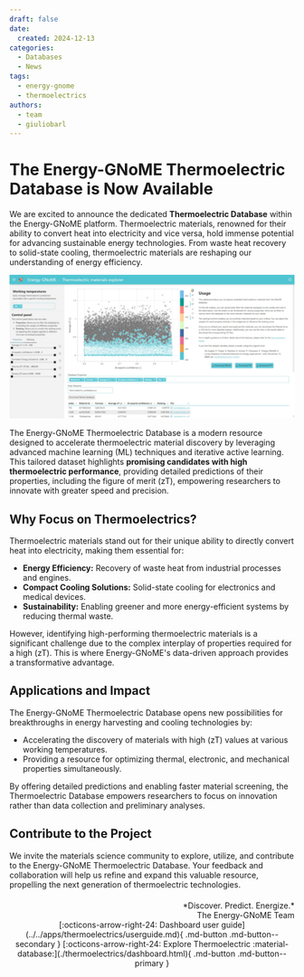 ```yaml
---
draft: false
date:
  created: 2024-12-13
categories:
  - Databases
  - News
tags:
  - energy-gnome
  - thermoelectrics
authors:
  - team
  - giuliobarl
---
```


# **The Energy-GNoME Thermoelectric Database is Now Available**

We are excited to announce the dedicated **Thermoelectric Database** within the Energy-GNoME platform. Thermoelectric materials, renowned for their ability to convert heat into electricity and vice versa, hold immense potential for advancing sustainable energy technologies. From waste heat recovery to solid-state cooling, thermoelectric materials are reshaping our understanding of energy efficiency.

<!-- more -->

![Dashboard Page](../../assets/img/blog/database_release/thermoelectric_db.jpeg)

The Energy-GNoME Thermoelectric Database is a modern resource designed to accelerate thermoelectric material discovery by leveraging advanced machine learning (ML) techniques and iterative active learning. This tailored dataset highlights **promising candidates with high thermoelectric performance**, providing detailed predictions of their properties, including the figure of merit \(zT\), empowering researchers to innovate with greater speed and precision.

## Why Focus on Thermoelectrics?

Thermoelectric materials stand out for their unique ability to directly convert heat into electricity, making them essential for:

- **Energy Efficiency:** Recovery of waste heat from industrial processes and engines.
- **Compact Cooling Solutions:** Solid-state cooling for electronics and medical devices.
- **Sustainability:** Enabling greener and more energy-efficient systems by reducing thermal waste.

However, identifying high-performing thermoelectric materials is a significant challenge due to the complex interplay of properties required for a high \(zT\). This is where Energy-GNoME's data-driven approach provides a transformative advantage.

## Applications and Impact

The Energy-GNoME Thermoelectric Database opens new possibilities for breakthroughs in energy harvesting and cooling technologies by:

- Accelerating the discovery of materials with high \(zT\) values at various working temperatures.
- Providing a resource for optimizing thermal, electronic, and mechanical properties simultaneously.

By offering detailed predictions and enabling faster material screening, the Thermoelectric Database empowers researchers to focus on innovation rather than data collection and preliminary analyses.

## Contribute to the Project

We invite the materials science community to explore, utilize, and contribute to the Energy-GNoME Thermoelectric Database. Your feedback and collaboration will help us refine and expand this valuable resource, propelling the next generation of thermoelectric technologies.

<div style="text-align: right; margin-top: 20px;" markdown>
*Discover. Predict. Energize.*<br>
The Energy-GNoME Team
</div>

<div style="text-align: center; display: flex; justify-content: center; gap: 10px;" markdown>
[:octicons-arrow-right-24: Dashboard user guide](../../apps/thermoelectrics/userguide.md){ .md-button .md-button--secondary }
[:octicons-arrow-right-24: Explore Thermoelectric :material-database:](./thermoelectrics/dashboard.html){ .md-button .md-button--primary }
</div>
